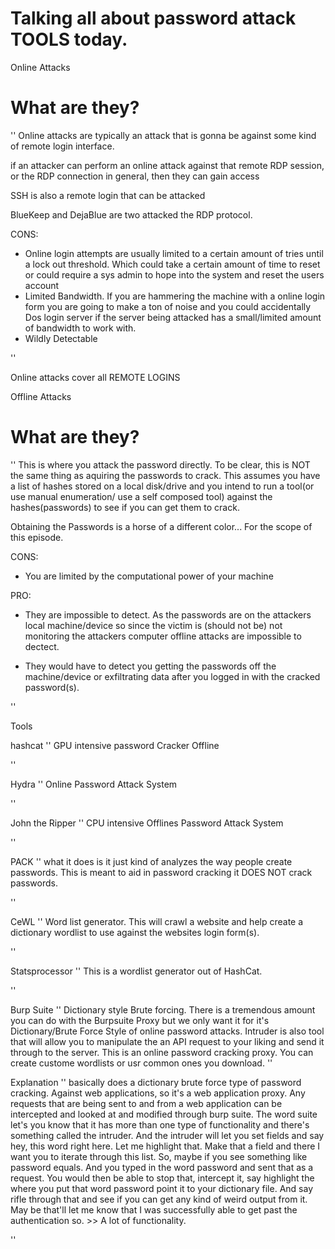 # Talking all about password attack TOOLS today.

Online Attacks
# What are they?
''
Online attacks are typically an attack that is gonna be against some kind of remote login interface.

if an attacker can perform an online attack against that remote RDP session, or the RDP connection in general, then they can gain access

SSH is also a remote login that can be attacked

BlueKeep and DejaBlue are two attacked the RDP protocol.

CONS:
- Online login attempts are usually limited to a certain amount of tries until a lock out threshold.
    Which could take a certain amount of time to reset or could require a sys admin to hope into the system and reset the users account
- Limited Bandwidth. If you are hammering the machine with a online login form you are going to make a ton of noise and you could accidentally Dos login server if the server being attacked has a small/limited amount of bandwidth to work with.
- Wildly Detectable  

''

Online attacks cover all REMOTE LOGINS 


Offline Attacks
# What are they?
''
This is where you attack the password directly. To be clear, this is NOT the same thing as aquiring the passwords to crack. This assumes you have a list of hashes stored on a local disk/drive and you intend to run a tool(or use manual enumeration/ use a self composed tool) against the hashes(passwords) to see if you can get them to crack.

Obtaining the Passwords is a horse of a different color... For the scope of this episode.

CONS:
- You are limited by the computational power of your machine

PRO:
- They are impossible to detect. As the passwords are on the attackers local machine/device so since the victim is (should not be) not monitoring the attackers computer offline attacks are impossible to dectect.


- They would have to detect you getting the passwords off the machine/device or exfiltrating data after you logged in with the cracked password(s). 

''

Tools

hashcat
''
GPU intensive password Cracker
Offline

''

Hydra
''
Online Password Attack System 

''

John the Ripper
''
CPU intensive
Offlines Password Attack System

''

PACK
''
what it does is it just kind of analyzes the way people create passwords. This is meant to aid in password cracking it DOES NOT crack passwords.

''

CeWL
''
Word list generator. This will crawl a website and help create a dictionary wordlist to use against the websites login form(s).

''


Statsprocessor
''
This is a wordlist generator out of HashCat.

''


Burp Suite
''
Dictionary style Brute forcing. 
There is a tremendous amount you can do with the Burpsuite Proxy but we only want it for it's Dictionary/Brute Force Style of online password attacks.
Intruder is also tool that will allow you to manipulate the an API request to your liking and send it through to the server.
This is an online password cracking proxy.
You can create custome wordlists or usr common ones you download.
''



Explanation
  ''
 basically does a dictionary brute force type of password cracking. Against web applications, so it's a web application proxy. Any requests that are being sent to and from a web application can be intercepted and looked at and modified through burp suite. The word suite let's you know that it has more than one type of functionality and there's something called the intruder. And the intruder will let you set fields and say hey, this word right here. Let me highlight that. Make that a field and there I want you to iterate through this list. So, maybe if you see something like password equals. And you typed in the word password and sent that as a request. You would then be able to stop that, intercept it, say highlight the where you put that word password point it to your dictionary file. And say rifle through that and see if you can get any kind of weird output from it. May be that'll let me know that I was successfully able to get past the authentication so. >> A lot of functionality.
  
  ''